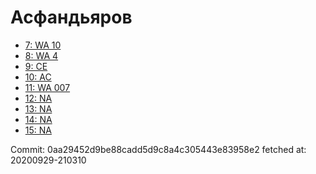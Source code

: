 # Асфандьяров
- [7: WA 10](7.md)
- [8: WA 4](8.md)
- [9: CE](9.md)
- [10: AC](10.md)
- [11: WA 007](11.md)
- [12: NA](12.md)
- [13: NA](13.md)
- [14: NA](14.md)
- [15: NA](15.md)

Commit: 0aa29452d9be88cadd5d9c8a4c305443e83958e2
 fetched at: 20200929-210310
